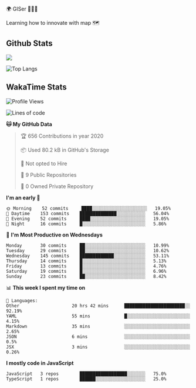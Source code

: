 🌍 GISer 👨🏻‍💻

Learning how to innovate with map 🗺

## Github Stats

![](https://github-readme-stats.vercel.app/api?username=lkcozy&show_icons=true&theme=tokyonight&hide_title=true)

![Top Langs](https://github-readme-stats.vercel.app/api/top-langs/?username=lkcozy&layout=compact&theme=tokyonight)

## WakaTime Stats

<!--START_SECTION:waka-->
![Profile Views](http://img.shields.io/badge/Profile%20Views-50-blue)

![Lines of code](https://img.shields.io/badge/From%20Hello%20World%20I've%20written-300620%20Lines%20of%20code-blue)

**🐱 My GitHub Data** 

> 🏆 656 Contributions in year 2020
 > 
> 📦 Used 80.2 kB in GitHub's Storage 
 > 
> 🚫 Not opted to Hire
 > 
> 📜 9 Public Repositories 
 > 
> 🔑 0 Owned Private Repository 
 > 
**I'm an early 🐤** 

```text
🌞 Morning    52 commits     ████░░░░░░░░░░░░░░░░░░░░░   19.05% 
🌆 Daytime    153 commits    ██████████████░░░░░░░░░░░   56.04% 
🌃 Evening    52 commits     ████░░░░░░░░░░░░░░░░░░░░░   19.05% 
🌙 Night      16 commits     █░░░░░░░░░░░░░░░░░░░░░░░░   5.86%

```
📅 **I'm Most Productive on Wednesdays** 

```text
Monday       30 commits     ██░░░░░░░░░░░░░░░░░░░░░░░   10.99% 
Tuesday      29 commits     ██░░░░░░░░░░░░░░░░░░░░░░░   10.62% 
Wednesday    145 commits    █████████████░░░░░░░░░░░░   53.11% 
Thursday     14 commits     █░░░░░░░░░░░░░░░░░░░░░░░░   5.13% 
Friday       13 commits     █░░░░░░░░░░░░░░░░░░░░░░░░   4.76% 
Saturday     19 commits     █░░░░░░░░░░░░░░░░░░░░░░░░   6.96% 
Sunday       23 commits     ██░░░░░░░░░░░░░░░░░░░░░░░   8.42%

```


📊 **This week I spent my time on** 

```text
💬 Languages: 
Other                    20 hrs 42 mins      ███████████████████████░░   92.19% 
YAML                     55 mins             █░░░░░░░░░░░░░░░░░░░░░░░░   4.15% 
Markdown                 35 mins             ░░░░░░░░░░░░░░░░░░░░░░░░░   2.65% 
JSON                     6 mins              ░░░░░░░░░░░░░░░░░░░░░░░░░   0.5% 
JSX                      3 mins              ░░░░░░░░░░░░░░░░░░░░░░░░░   0.26%

```

**I mostly code in JavaScript** 

```text
JavaScript   3 repos        ██████████████████░░░░░░░   75.0% 
TypeScript   1 repos        ██████░░░░░░░░░░░░░░░░░░░   25.0%

```



<!--END_SECTION:waka-->
